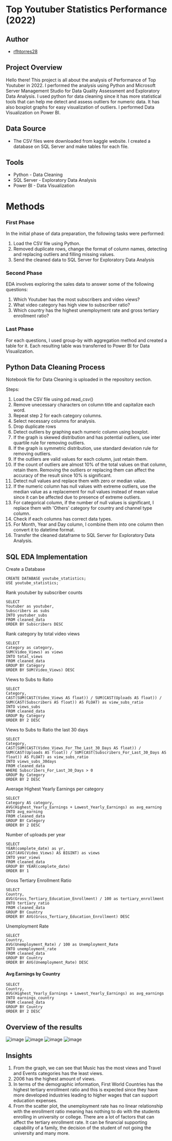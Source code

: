 # Top Youtuber Statistics Performance (2022)

## Author
* [rfhtorres28](https://github.com/rfhtorres28)
  
## Project Overview
Hello there! This project is all about the analysis of Performance of Top Youtuber in 2022. I performed the analysis using Python and Microsoft Server Management Studio for Data Quality Assessment and Exploratory Data Analysis. I used python for data cleaning since it has more statistical tools that can help me detect and assess outliers for numeric data. It has also boxplot graphs for easy visualization of outliers. I performed Data Visualization on Power BI. 
## Data Source
* The CSV files were downloaded from kaggle website. I created a database on SQL Server and make tables for each file. 

## Tools 
* Python - Data Cleaning 
* SQL Server - Exploratory Data Analysis
* Power BI - Data Visualization

  
# Methods

### First Phase 
 In the initial phase of data preparation, the following tasks were performed: 

 1. Load the CSV file using Python.
 3. Removed duplicate rows, change the format of column names, detecting and replacing outliers and filling missing values.
 4. Send the cleaned data to SQL Server for Exploratory Data Analysis

### Second Phase
 EDA involves exploring the sales data to answer some of the following questions:

 1. Which Youtuber has the most subscribers and video views? 
 2. What video category has high view to subscriber ratio? 
 3. Which country has the highest unemployment rate and gross tertiary enrollment ratio?

### Last Phase
  For each questions, I used group-by with aggregation method and created a table for it. Each resulting table was transferred to Power BI for Data Visualization. 

## Python Data Cleaning Process 
Notebook file for Data Cleaning is uploaded in the repository section. 

Steps: 

1. Load the CSV file using pd.read_csv()
2. Remove unecessary characters on column title and capitalize each word.
3. Repeat step 2 for each category columns.
4. Select necessary columns for analysis.
5. Drop duplicate rows
6. Detect outliers by graphing each numeric column using boxplot.
7. If the graph is skewed distribution and has potential outliers, use inter quartile rule for removing outliers.
8. If the graph is symmetric distribution, use standard deviation rule for removing outliers.
9. If the outliers are valid values for each column, just retain them.
10. If the count of outliers are almost 10% of the total values on that column, retain them. Removing the outliers or replacing them can affect the accuracy of the result since 10% is significant.
11. Detect null values and replace them with zero or median value.
12. If the numeric column has null values with extreme outliers, use the median value as a replacement for null values instead of mean value since it can be affected due to presence of extreme outliers.
13. For categorical column, if the number of null values is significant, I replace them with 'Others' category for country and channel type column.
14. Check if each columns has correct data types.
15. For Month, Year and Day column, I combine them into one column then convert it to datetime format.
16. Transfer the cleaned dataframe to SQL Server for Exploratory Data Analysis.

## SQL EDA Implementation 

Create a Database
```
CREATE DATABASE youtube_statistics;
USE youtube_statistics;
```

Rank youtuber by subscriber counts 
```
SELECT 
Youtuber as youtuber,
Subscribers as subs
INTO youtuber_subs
FROM cleaned_data
ORDER BY Subscribers DESC
```

Rank category by total video views 
```
SELECT 
Category as category,
SUM(Video_Views) as views
INTO total_views
FROM cleaned_data
GROUP BY Category
ORDER BY SUM(Video_Views) DESC
```



Views to Subs to Ratio
```
SELECT 
Category,
CAST(SUM(CAST(Video_Views AS float)) / SUM(CAST(Uploads AS float)) / SUM(CAST(Subscribers AS float)) AS FLOAT) as view_subs_ratio
INTO views_subs
FROM cleaned_data
GROUP By Category
ORDER BY 2 DESC
```

Views to Subs to Ratio the last 30 days
```
SELECT 
Category,
CAST(SUM(CAST(Video_Views_For_The_Last_30_Days AS float)) / SUM(CAST(Uploads AS float)) / SUM(CAST(Subscribers_For_Last_30_Days AS float)) AS FLOAT) as view_subs_ratio
INTO views_subs_30days
FROM cleaned_data
WHERE Subscribers_For_Last_30_Days > 0
GROUP By Category
ORDER BY 2 DESC
```

Average Highest Yearly Earnings per category
```
SELECT
Category AS category,
AVG(Highest_Yearly_Earnings + Lowest_Yearly_Earnings) as avg_earning
INTO avg_earning
FROM cleaned_data
GROUP BY Category
ORDER BY 2 DESC
```

Number of uploads per year
```
SELECT 
YEAR(complete_date) as yr,
CAST(AVG(Video_Views) AS BIGINT) as views
INTO year_views
FROM cleaned_data
GROUP BY YEAR(complete_date)
ORDER BY 1
```

Gross Tertiary Enrollment Ratio 
```
SELECT 
Country, 
AVG(Gross_Tertiary_Education_Enrollment) / 100 as tertiary_enrollment
INTO tertiary_ratio
FROM cleaned_data
GROUP BY Country
ORDER BY AVG(Gross_Tertiary_Education_Enrollment) DESC
```

Unemployment Rate
```
SELECT 
Country, 
AVG(Unemployment_Rate) / 100 as Unemployment_Rate
INTO unemployment_rate
FROM cleaned_data
GROUP BY Country
ORDER BY AVG(Unemployment_Rate) DESC
```

#### Avg Earnings by Country
```
SELECT
Country,
AVG(Highest_Yearly_Earnings + Lowest_Yearly_Earnings) as avg_earnings
INTO earnings_country
FROM cleaned_data
GROUP BY Country
ORDER BY 2 DESC

```

## Overview of the results

![image](https://github.com/rfhtorres28/youtube_statistics_analysis/assets/153373159/61186214-aba9-45bf-ae0d-7d2d6fb2f761)
![image](https://github.com/rfhtorres28/youtube_statistics_analysis/assets/153373159/86647b7c-64df-4684-8dad-17979bd6bc27)
![image](https://github.com/rfhtorres28/youtube_statistics_analysis/assets/153373159/d6bff16f-750a-4e2c-9be6-563ff3a21880)
![image](https://github.com/rfhtorres28/youtube_statistics_analysis/assets/153373159/93f38f9d-fab5-4afe-be91-f40120f914ec)



## Insights

1. From the graph, we can see that Music has the most views and Travel and Events categories has the least views.
2. 2006 has the highest amount of views.
3. In terms of the demographic information, First World Countries has the highest tertiary enrollment ratio and this is expected since they
have more developed industries leading to higher wages that can support education expenses.
4. From the scatter plot, the unemployment rate has no linear relationship with the enrollment ratio meaning has nothing to do with the students enrolling in university or college. There are a lot of factors that can affect the tertiary enrollment rate. It can be financial supporting capability of a family, the decision of the student of not going the university and many more. 
